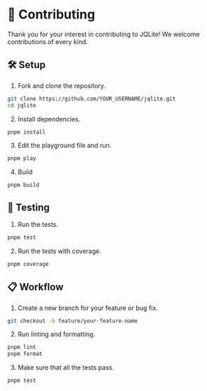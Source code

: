 # 📝 Contributing
Thank you for your interest in contributing to JQLite! We welcome contributions of every kind.

## 🛠️ Setup

1. Fork and clone the repository.
```sh
git clone https://github.com/YOUR_USERNAME/jqlite.git
cd jqlite
```

2. Install dependencies.
```sh
pnpm install
```

3. Edit the playground file and run.
```sh
pnpm play
```

4. Build
```sh
pnpm build
```

## 🧪 Testing

1. Run the tests.
```sh
pnpm test
```

2. Run the tests with coverage.
```sh
pnpm coverage
```

## 📋 Workflow

1. Create a new branch for your feature or bug fix.
```sh
git checkout -b feature/your-feature-name
```

2. Run linting and formatting.
```sh
pnpm lint
pnpm format
```

3. Make sure that all the tests pass.
```sh
pnpm test
```
